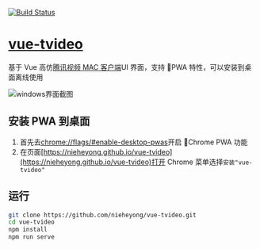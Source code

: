 [![Build Status](https://travis-ci.com/nieheyong/vue-tvideo.svg?branch=master)](https://travis-ci.com/nieheyong/vue-tvideo)

# [vue-tvideo](https://github.com/nieheyong/vue-tvideo)

基于 Vue 高仿[腾讯视频 MAC 客户端](http://v.qq.com/download.html#mac)UI 界面，支持 PWA 特性，可以安装到桌面离线使用

![windows界面截图](https://user-images.githubusercontent.com/9368693/47719662-d3169100-dc86-11e8-82b9-c4faf3d10c78.png)

## 安装 PWA 到桌面

1. 首先去[chrome://flags/#enable-desktop-pwas](chrome://flags/#enable-desktop-pwas)开启 Chrome PWA 功能
2. 在页面[https://nieheyong.github.io/vue-tvideo](https://nieheyong.github.io/vue-tvideo)打开 Chrome 菜单选择`安装"vue-tvideo"`

## 运行

```bash
git clone https://github.com/nieheyong/vue-tvideo.git
cd vue-tvideo
npm install
npm run serve
```
